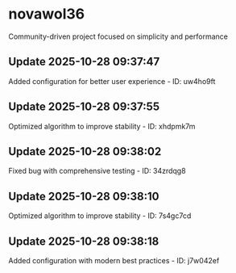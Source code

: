 # novawol36
Community-driven project focused on simplicity and performance

## Update 2025-10-28 09:37:47
Added configuration for better user experience - ID: uw4ho9ft


## Update 2025-10-28 09:37:55
Optimized algorithm to improve stability - ID: xhdpmk7m


## Update 2025-10-28 09:38:02
Fixed bug with comprehensive testing - ID: 34zrdqg8


## Update 2025-10-28 09:38:10
Optimized algorithm to improve stability - ID: 7s4gc7cd


## Update 2025-10-28 09:38:18
Added configuration with modern best practices - ID: j7w042ef

